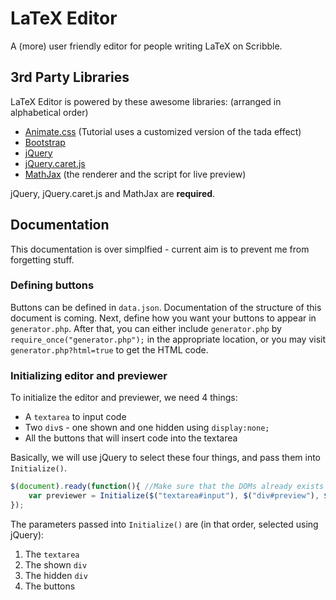 # LaTeX Editor
A (more) user friendly editor for people writing LaTeX on Scribble.

## 3rd Party Libraries
LaTeX Editor is powered by these awesome libraries: (arranged in alphabetical order)

- [Animate.css](https://github.com/daneden/animate.css) (Tutorial uses a customized version of the tada effect)
- [Bootstrap](http://getbootstrap.com/)
- [jQuery](http://jquery.com/)
- [jQuery.caret.js](https://github.com/garyharan/jQuery-caret-utilities)
- [MathJax](http://www.mathjax.org/) (the renderer and the script for live preview)

jQuery, jQuery.caret.js and MathJax are __required__.

## Documentation
This documentation is over simplfied - current aim is to prevent me from forgetting stuff.

### Defining buttons
Buttons can be defined in `data.json`. Documentation of the structure of this document is coming. Next, define how you want your buttons to appear in `generator.php`. After that, you can either include `generator.php` by `require_once("generator.php");` in the appropriate location, or you may visit `generator.php?html=true` to get the HTML code.

### Initializing editor and previewer
To initialize the editor and previewer, we need 4 things:

- A `textarea` to input code
- Two `div`s - one shown and one hidden using `display:none;`
- All the buttons that will insert code into the textarea

Basically, we will use jQuery to select these four things, and pass them into `Initialize()`.

```javascript
$(document).ready(function(){ //Make sure that the DOMs already exists when calling Initialize()
	var previewer = Initialize($("textarea#input"), $("div#preview"), $("div#buffer"), $(".insert-latex"));
});
```

The parameters passed into `Initialize()` are (in that order, selected using jQuery):

1. The `textarea`
2. The shown `div`
3. The hidden `div`
4. The buttons